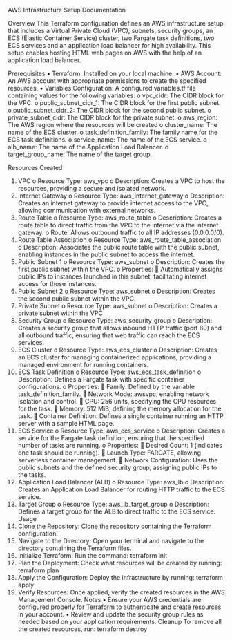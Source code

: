 AWS Infrastructure Setup Documentation

Overview
This Terraform configuration defines an AWS infrastructure setup that includes a Virtual Private Cloud (VPC), subnets, security groups, an ECS (Elastic Container Service) cluster, two Fargate task definitions, two ECS services and an application load balancer for high availability. This setup enables hosting HTML web pages on AWS with the help of an application load balancer.

Prerequisites
•	Terraform: Installed on your local machine.
•	AWS Account: An AWS account with appropriate permissions to create the specified resources.
•	Variables Configuration: A configured variables.tf file containing values for the following variables:
o	vpc_cidr: The CIDR block for the VPC.
o	public_subnet_cidr_1: The CIDR block for the first public subnet.
o	public_subnet_cidr_2: The CIDR block for the second public subnet.
o	private_subnet_cidr: The CIDR block for the private subnet.
o	aws_region: The AWS region where the resources will be created
o	cluster_name: The name of the ECS cluster.
o	task_definition_family: The family name for the ECS task definitions.
o	service_name: The name of the ECS service.
o	alb_name: The name of the Application Load Balancer.
o	target_group_name: The name of the target group.
 
Resources Created
1.	VPC
o	Resource Type: aws_vpc
o	Description: Creates a VPC to host the resources, providing a secure and isolated network.
2.	Internet Gateway
o	Resource Type: aws_internet_gateway
o	Description: Creates an internet gateway to provide internet access to the VPC, allowing communication with external networks.
3.	Route Table
o	Resource Type: aws_route_table
o	Description: Creates a route table to direct traffic from the VPC to the internet via the internet gateway.
o	Route: Allows outbound traffic to all IP addresses (0.0.0.0/0).
4.	Route Table Association
o	Resource Type: aws_route_table_association
o	Description: Associates the public route table with the public subnet, enabling instances in the public subnet to access the internet.
5.	Public Subnet 1
o	Resource Type: aws_subnet
o	Description: Creates the first public subnet within the VPC.
o	Properties:
	Automatically assigns public IPs to instances launched in this subnet, facilitating internet access for those instances.
6.	Public Subnet 2
o	Resource Type: aws_subnet
o	Description: Creates the second public subnet within the VPC.
7.	Private Subnet
o	Resource Type: aws_subnet
o	Description: Creates a private subnet within the VPC
8.	Security Group
o	Resource Type: aws_security_group
o	Description: Creates a security group that allows inbound HTTP traffic (port 80) and all outbound traffic, ensuring that web traffic can reach the ECS services.
9.	ECS Cluster
o	Resource Type: aws_ecs_cluster
o	Description: Creates an ECS cluster for managing containerized applications, providing a managed environment for running containers.
10.	ECS Task Definition
o	Resource Type: aws_ecs_task_definition
o	Description: Defines a Fargate task with specific container configurations.
o	Properties:
	Family: Defined by the variable task_definition_family.
	Network Mode: awsvpc, enabling network isolation and control.
	CPU: 256 units, specifying the CPU resources for the task.
	Memory: 512 MiB, defining the memory allocation for the task.
	Container Definition: Defines a single container running an HTTP server with a sample HTML page.
11.	ECS Service
o	Resource Type: aws_ecs_service
o	Description: Creates a service for the Fargate task definition, ensuring that the specified number of tasks are running.
o	Properties:
	Desired Count: 1 (indicates one task should be running).
	Launch Type: FARGATE, allowing serverless container management.
	Network Configuration: Uses the public subnets and the defined security group, assigning public IPs to the tasks.
12.	Application Load Balancer (ALB)
o	Resource Type: aws_lb
o	Description: Creates an Application Load Balancer for routing HTTP traffic to the ECS service.
13.	Target Group
o	Resource Type: aws_lb_target_group
o	Description: Defines a target group for the ALB to direct traffic to the ECS service.
Usage
1.	Clone the Repository: Clone the repository containing the Terraform configuration.
2.	Navigate to the Directory: Open your terminal and navigate to the directory containing the Terraform files.
3.	Initialize Terraform: Run the command:
terraform init
4.	Plan the Deployment: Check what resources will be created by running:
terraform plan
5.	Apply the Configuration: Deploy the infrastructure by running:
terraform apply
6.	Verify Resources: Once applied, verify the created resources in the AWS Management Console.
Notes
•	Ensure your AWS credentials are configured properly for Terraform to authenticate and create resources in your account.
•	Review and update the security group rules as needed based on your application requirements.
Cleanup
To remove all the created resources, run:
terraform destroy


